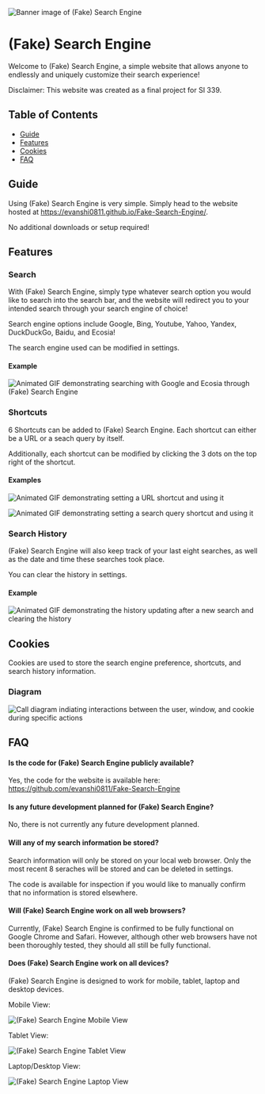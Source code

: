 
![Banner image of (Fake) Search Engine](./images/Banner.png)


# (Fake) Search Engine

Welcome to (Fake) Search Engine, a simple website that allows anyone to endlessly and uniquely customize their search experience!

Disclaimer: This website was created as a final project for SI 339.
## Table of Contents

- [Guide](#Guide)
- [Features](#Features)
- [Cookies](#Cookies)
- [FAQ](#FAQ)
## Guide

Using (Fake) Search Engine is very simple. Simply head to the website hosted at https://evanshi0811.github.io/Fake-Search-Engine/.

No additional downloads or setup required!
## Features

### Search

With (Fake) Search Engine, simply type whatever search option you would like to search into the search bar, and the website will redirect you to your intended search through your search engine of choice!

Search engine options include Google, Bing, Youtube, Yahoo, Yandex, DuckDuckGo, Baidu, and Ecosia!

The search engine used can be modified in settings.

#### Example

![Animated GIF demonstrating searching with Google and Ecosia through (Fake) Search Engine](./images/Search.gif)

### Shortcuts

6 Shortcuts can be added to (Fake) Search Engine. Each shortcut can either be a URL or a seach query by itself.

Additionally, each shortcut can be modified by clicking the 3 dots on the top right of the shortcut.

#### Examples

![Animated GIF demonstrating setting a URL shortcut and using it](./images/URL.gif)

![Animated GIF demonstrating setting a search query shortcut and using it](./images/Query.gif)

### Search History

(Fake) Search Engine will also keep track of your last eight searches, as well as the date and time these searches took place.

You can clear the history in settings.

#### Example

![Animated GIF demonstrating the history updating after a new search and clearing the history](./images/History.gif)

## Cookies

Cookies are used to store the search engine preference, shortcuts, and search history information.

### Diagram

![Call diagram indiating interactions between the user, window, and cookie during specific actions](./images/Diagram.png)
## FAQ

#### Is the code for (Fake) Search Engine publicly available?

Yes, the code for the website is available here: https://github.com/evanshi0811/Fake-Search-Engine

#### Is any future development planned for (Fake) Search Engine?

No, there is not currently any future development planned.

#### Will any of my search information be stored?

Search information will only be stored on your local web browser. Only the most recent 8 seraches will be stored and can be deleted in settings.

The code is available for inspection if you would like to manually confirm that no information is stored elsewhere.

#### Will (Fake) Search Engine work on all web browsers?

Currently, (Fake) Search Engine is confirmed to be fully functional on Google Chrome and Safari. However, although other web browsers have not been thoroughly tested, they should all still be fully functional.

#### Does (Fake) Search Engine work on all devices?

(Fake) Search Engine is designed to work for mobile, tablet, laptop and desktop devices.

Mobile View:

![(Fake) Search Engine Mobile View](./images/Mobile.png)

Tablet View:

![(Fake) Search Engine Tablet View](./images/Tablet.png)

Laptop/Desktop View:

![(Fake) Search Engine Laptop View](./images/Laptop.png)
